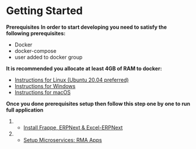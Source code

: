 # Getting Started

**Prerequisites**
**In order to start developing you need to satisfy the following prerequisites:**

- Docker
- docker-compose
- user added to docker group

**It is recommended you allocate at least 4GB of RAM to docker:**

- [Instructions for Linux (Ubuntu 20.04 preferred) ](https://docs.docker.com/engine/install/ubuntu/)
- [Instructions for Windows](https://docs.docker.com/desktop/windows/)
- [Instructions for macOS](https://docs.docker.com/docker-for-mac/#resources)

**Once you done prerequisites setup then follow this step one by one to run full application**

1. - [Install Frappe, ERPNext & Excel-ERPNext](https://gitlab.com/arcapps/etl-all-docs/-/wikis/Install-ERPNext-And-Excel-ERPNext)
1. - [Setup Microservices: RMA Apps](https://gitlab.com/arcapps/etl-all-docs/-/wikis/RMA-Apps-local-development-setup)
